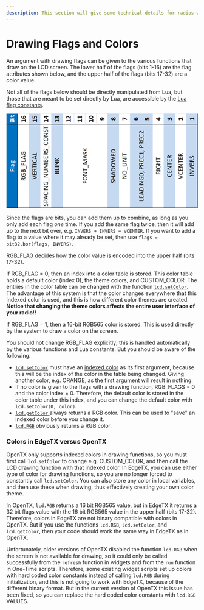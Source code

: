 ```yaml
---
description: This section will give some technical details for radios with a color screen.
---
```


# Drawing Flags and Colors

An argument with drawing flags can be given to the various functions that draw on the LCD screen. The lower half of the flags (bits 1-16) are the flag attributes shown below, and the upper half of the flags (bits 17-32) are a color value.

Not all of the flags below should be directly manipulated from Lua, but those that are meant to be set directly by Lua, are accessible by the [Lua flag constants](../part\_iii\_-\_opentx\_lua\_api\_reference/constants/flags-and-pattern-constants.md#flags).

![](<../.gitbook/assets/flags (1).png>)

Since the flags are bits, you can add them up to combine, as long as you only add each flag _one_ time. If you add the same flag twice, then it will add up to the next bit over, e.g. `INVERS + INVERS = VCENTER`. If you want to add a flag to a value where it may already be set, then use `flags = bit32.bor(flags, INVERS)`.

RGB\_FLAG decides how the color value is encoded into the upper half (bits 17-32).

If RGB\_FLAG = 0, then an index into a color table is stored. This color table holds a default color (index 0), the theme colors, and CUSTOM\_COLOR. The entries in the color table can be changed with the function [`lcd.setColor`](../part\_iii\_-\_opentx\_lua\_api\_reference/lcd-functions-less-than-greater-than-luadoc-begin-lcd/setcolor.md). The advantage of this system is that the color changes everywhere that this indexed color is used, and this is how different color themes are created. **Notice that changing the theme colors affects the entire user interface of your radio!!**

If RGB\_FLAG = 1, then a 16-bit RGB565 color is stored. This is used directly by the system to draw a color on the screen.

You should not change RGB\_FLAG explicitly; this is handled automatically by the various functions and Lua constants. But you should be aware of the following.

* [`lcd.setColor`](../part\_iii\_-\_opentx\_lua\_api\_reference/lcd-functions-less-than-greater-than-luadoc-begin-lcd/setcolor.md) must have an [indexed color](../part\_iii\_-\_opentx\_lua\_api\_reference/constants/color-constants.md#indexed-colors) as its first argument, because this will be the index of the color in the table being changed. Giving another color, e.g. ORANGE, as the first argument will result in nothing.
* If no color is given to the flags with a drawing function, RGB\_FLAGS = 0 and the color index = 0. Therefore, the default color is stored in the color table under this index, and you can change the default color with `lcd.setColor(0, color)`.
* [`lcd.getColor` ](../part\_iii\_-\_opentx\_lua\_api\_reference/lcd-functions-less-than-greater-than-luadoc-begin-lcd/getcolor.md)always returns a RGB color. This can be used to "save" an indexed color before you change it.
* [`lcd.RGB`](../part\_iii\_-\_opentx\_lua\_api\_reference/lcd-functions-less-than-greater-than-luadoc-begin-lcd/rgb.md) obviously returns a RGB color.

### Colors in EdgeTX versus OpenTX

OpenTX only supports indexed colors in drawing functions, so you must first call `lcd.setColor` to change e.g. CUSTOM\_COLOR, and then call the LCD drawing function with that indexed color. In EdgeTX, you can use either type of color for drawing functions, so you are no longer forced to constantly call `lcd.setColor`. You can also store any color in local variables, and then use these when drawing, thus effectively creating your own color theme.

In OpenTX, `lcd.RGB` returns a 16 bit RGB565 value, but in EdgeTX it returns a 32 bit flags value with the 16 bit RGB565 value in the upper half (bits 17-32). Therefore, colors in EdgeTX are not binary compatible with colors in OpenTX. But if you use the functions `lcd.RGB`, `lcd.setColor`, and `lcd.getColor`, then your code should work the same way in EdgeTX as in OpenTX.

Unfortunately, older versions of OpenTX disabled the function `lcd.RGB` when the screen is not available for drawing, so it could only be called successfully from the `refresh` function in widgets and from the `run` function in One-Time scripts. Therefore, some existing widget scripts set up colors with hard coded color constants instead of calling `lcd.RGB` during initialization, and this is not going to work with EdgeTX, because of the different binary format. But in the current version of OpenTX this issue has been fixed, so you can replace the hard coded color constants with `lcd.RGB` VALUES.
